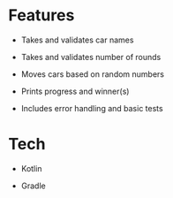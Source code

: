 # Features

- Takes and validates car names

- Takes and validates number of rounds

- Moves cars based on random numbers

- Prints progress and winner(s)

- Includes error handling and basic tests

# Tech

- Kotlin

- Gradle

